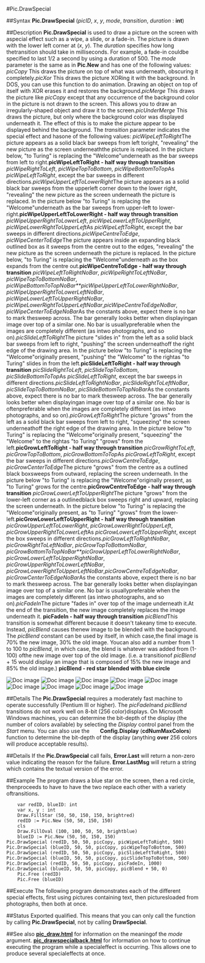 
#Pic.DrawSpecial

##Syntax
**Pic.DrawSpecial** (*picID*, *x*, *y*, *mode*, *transition*, *duration*  : **int**)



##Description
**Pic.DrawSpecial** is used to draw a picture on the screen with aspecial effect such as a wipe, a slide, or a fade-in. The picture is drawn with the lower left corner at (*x*, *y*). The *duration* specifies how long thetransition should take in milliseconds.  For example, a fade-in couldbe specified to last 1/2 a second by using a duration of 500.
The *mode* parameter is the same as in **Pic.New** and has one of the following values:
*picCopy* This draws the picture on top of what was underneath, obscuring it completely.*picXor* This draws the picture XORing it with the background. In DOS, you can use this function to do animation. Drawing an object on top of itself with XOR erases it and restores the background.*picMerge* This draws the picture like *picCopy* except that any occurrence of the background color in the picture is not drawn to the screen. This allows you to draw an irregularly-shaped object and draw it to the screen.*picUnderMerge* This draws the picture, but only where the background color was displayed underneath it. The effect of this is to make the picture appear to be displayed behind the background.
The *transition* parameter indicates the special effect and hasone of the following values:
*picWipeLeftToRight*The picture appears as a solid black bar sweeps from left toright, "revealing" the new picture as the screen underneaththe picture is replaced.
In the picture below, "to Turing" is replacing the "Welcome"underneath as the bar sweeps from left to right.**picWipeLeftToRight - half way through transition**
*picWipeRightToLeft*, *picWipeTopToBottom*, *picWipeBottomToTop*As *picWipeLeftToRight*, except the bar sweeps in different directions.*picWipeUpperLeftToLowerRight*The picture appears as a solid black bar sweeps from the upperleft corner down to the lower right, "revealing" the new picture as the screen underneath the picture is replaced.
In the picture below "to Turing" is replacing the "Welcome"underneath as the bar sweeps from upper-left to lower-right.**picWipeUpperLeftToLowerRight - half way through transition**
*picWipeUpperRightToLowerLeft*, *picWipeLowerLeftToUpperRight*, *picWipeLowerRightToUpperLeft*As *picWipeLeftToRight*, except the bar sweeps in different directions.*picWipeCentreToEdge*, *picWipeCenterToEdge*The picture appears inside an expanding black outlined box as it sweeps from the centre out to the edges, "revealing" the new picture as the screen underneath the picture is replaced.
In the picture below, "to Turing" is replacing the "Welcome"underneath as the box expands from the centre out.**picWipeCentreToEdge - half way through transition**
*picWipeLeftToRightNoBar*, *picWipeRightToLeftNoBar*, *picWipeTopToBottomNoBar*, *picWipeBottomToTopNoBar**picWipeUpperLeftToLowerRightNoBar*, *picWipeUpperRightToLowerLeftNoBar*, *picWipeLowerLeftToUpperRightNoBar*, *picWipeLowerRightToUpperLeftNoBar*,*picWipeCentreToEdgeNoBar*, *picWipeCenterToEdgeNoBar*As the constants above, expect there is no bar to mark thesweep across. The bar generally looks better when displayingan image over top of a similar one. No bar is usuallypreferable when the images are completely different (as intwo photographs, and so on).*picSlideLeftToRight*The picture "slides in" from the left as a solid black bar sweeps from left to right, "pushing" the screen underneathoff the right edge of the drawing area.
In the picture below "to Turing" is replacing the "Welcome"originally present, "pushing" the "Welcome" to the rightas "to Turing" slides in from the left.**picSlideLeftToRight - half way through transition**
*picSlideRightToLeft*, *picSlideTopToBottom*, *picSlideBottomToTop*As *picSlideLeftToRight*, except the bar sweeps in different directions.*picSlideLeftToRightNoBar*, *picSlideRightToLeftNoBar*, *picSlideTopToBottomNoBar*, *picSlideBottomToTopNoBar*As the constants above, expect there is no bar to mark thesweep across. The bar generally looks better when displayingan image over top of a similar one. No bar is oftenpreferable when the images are completely different (as intwo photographs, and so on).*picGrowLeftToRight*The picture "grows" from the left as a solid black bar sweeps from left to right, "squeezing" the screen underneathoff the right edge of the drawing area.
In the picture below "to Turing" is replacing the "Welcome"originally present, "squeezing" the "Welcome" to the rightas "to Turing" "grows" from the left.**picGrowLeftToRight - half way through transition**
*picGrowRightToLeft*, *picGrowTopToBottom*, *picGrowBottomToTop*As *picGrowLeftToRight*, except the bar sweeps in different directions.*picGrowCentreToEdge*, *picGrowCenterToEdge*The picture "grows" from the centre as a outlined black boxsweeps from outward, replacing the screen underneath.
In the picture below "to Turing" is replacing the "Welcome"originally present, as "to Turing" grows for the centre.**picGrowCentreToEdge - half way through transition**
*picGrowLowerLeftToUpperRight*The picture "grows" from the lower-left corner as a outlinedblack box sweeps right and upward, replacing the screen underneath.
In the picture below "to Turing" is replacing the "Welcome"originally present, as "to Turing" "grows" from the lower-left.**picGrowLowerLeftToUpperRight - half way through transition**
*picGrowUpperLeftToLowerRight*, *picGrowLowerRightToUpperLeft*, *picGrowUpperRightToLowerLeft*As *picGrowLowerLeftToUpperRight*, except the box sweeps in different directions.*picGrowLeftToRightNoBar*, *picGrowRightToLeftNoBar*, *picGrowTopToBottomNoBar*, *picGrowBottomToTopNoBar**picGrowUpperLeftToLowerRightNoBar*, *picGrowLowerLeftToUpperRightNoBar*, *picGrowUpperRightToLowerLeftNoBar*, *picGrowLowerRightToUpperLeftNoBar*,*picGrowCentreToEdgeNoBar*, *picGrowCenterToEdgeNoBar*As the constants above, expect there is no bar to mark thesweep across. The bar generally looks better when displayingan image over top of a similar one. No bar is usuallypreferable when the images are completely different (as intwo photographs, and so on).*picFadeIn*The picture "fades in" over top of the image underneath it.At the end of the transition, the new image completely replaces the image underneath it.
**picFadeIn - half way through transition**
*picBlend*This transition is somewhat different because it doesn't takeany time to execute.  Instead, *picBlend* causes thenew image to be blended with the background.  The *picBlend* constant can be used by itself, in which case,the final image is 70% the new image, 30% the old image.  Youcan also add a number from 1 to 100 to *picBlend*, in which case, the blend is whatever was added from (1-100) ofthe new image over top of the old image.  (i.e. a transitionof *picBlend* + 15 would display an image that is composed of 15% the new image and 85% the old image.)
**picBlend - red star blended with blue circle**

![Doc image](pic_drawspecial01.gif)
![Doc image](pic_drawspecial05.gif)
![Doc image](pic_drawspecial06.gif)
![Doc image](pic_drawspecial02.gif)
![Doc image](pic_drawspecial07.gif)
![Doc image](pic_drawspecial08.gif)
![Doc image](pic_drawspecial09.gif)
![Doc image](pic_drawspecial03.gif)
![Doc image](pic_drawspecial04.gif)


##Details
The **Pic.DrawSpecial** requires a moderately fast machine to operate successfully (Pentium III or higher). The *picFadeIn*and *picBlend* transitions do not work well on 8-bit (256 color)displays.  On Microsoft Windows machines, you can determine the bit-depth of the display (the number of colors available) by selecting the *Display* control panel from the *Start* menu.  You can also use the
      **Config.Display** (**cdNumMaxColors**)
function to determine the bit-depth of the display (anything **over** 256 colors will produce acceptable results).



##Details
If the **Pic.DrawSpecial** call fails, **Error.Last** will return a non-zero value indicating the reason for the failure. **Error.LastMsg** will return a string which contains the textual version of the error.



##Example
The program draws a blue star on the screen, then a red circle, thenproceeds to have to have the two replace each other with a variety oftransitions.



        var redID, blueID: int
        var x, y : int
        Draw.FillStar (50, 50, 150, 150, brightred)
        redID := Pic.New (50, 50, 150, 150)
        cls
        Draw.FillOval (100, 100, 50, 50, brightblue)
        blueID := Pic.New (50, 50, 150, 150)
	Pic.DrawSpecial (redID, 50, 50, picCopy, picWipeLeftToRight, 500)
	Pic.DrawSpecial (blueID, 50, 50, picCopy, picWipeTopToBottom, 500)
	Pic.DrawSpecial (redID, 50, 50, picCopy, picSlideLeftToRight, 500)
	Pic.DrawSpecial (blueID, 50, 50, picCopy, picSlideTopToBottom, 500)
	Pic.DrawSpecial (redID, 50, 50, picCopy, picFadeIn, 1000)
	Pic.DrawSpecial (blueID, 50, 50, picCopy, picBlend + 50, 0)
        Pic.Free (redID)
        Pic.Free (blueID)
##Execute
The following program demonstrates each of the different special effects, first using pictures containing text, then picturesloaded from photographs, then both at once.



##Status
Exported qualified.
This means that you can only call the function by calling **Pic.DrawSpecial**, not by calling **DrawSpecial**.



##See also
**[pic_draw.html](Pic.Draw)** for information on the meaningof the *mode* argument.
**[pic_drawspecialback.html](Pic.DrawSpecialBack)** for information on how to continue executing the program while a specialeffect is occurring.  This allows one to produce several specialeffects at once.


